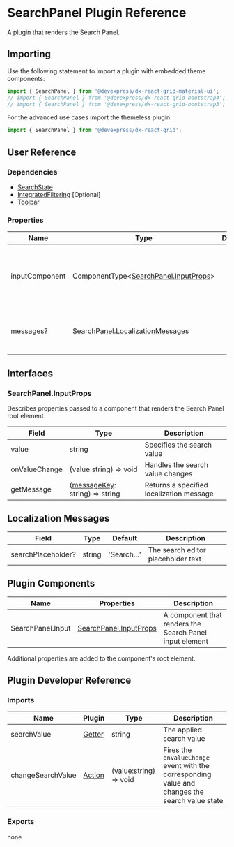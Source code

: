 # SearchPanel Plugin Reference

A plugin that renders the Search Panel.

## Importing

Use the following statement to import a plugin with embedded theme components:

```js
import { SearchPanel } from '@devexpress/dx-react-grid-material-ui';
// import { SearchPanel } from '@devexpress/dx-react-grid-bootstrap4';
// import { SearchPanel } from '@devexpress/dx-react-grid-bootstrap3';
```

For the advanced use cases import the themeless plugin:

```js
import { SearchPanel } from '@devexpress/dx-react-grid';
```

## User Reference

### Dependencies

- [SearchState](search-state.md)
- [IntegratedFiltering](integrated-filtering.md) [Optional]
- [Toolbar](toolbar.md)

### Properties

Name | Type | Default | Description
-----|------|---------|------------
inputComponent | ComponentType&lt;[SearchPanel.InputProps](#searchpanelinputprops)&gt; | | A component that renders the Search Panel input element
messages? | [SearchPanel.LocalizationMessages](#localization-messages) | | An object that specifies localization messages

## Interfaces

### SearchPanel.InputProps

Describes properties passed to a component that renders the Search Panel root element.

Field | Type | Description
------|------|------------
value | string | Specifies the search value
onValueChange | (value:string) => void | Handles the search value changes
getMessage | ([messageKey](#localization-messages): string) => string | Returns a specified localization message

## Localization Messages

Field | Type | Default | Description
------|------|---------|------------
searchPlaceholder? | string | 'Search...' | The search editor placeholder text

## Plugin Components

Name | Properties | Description
-----|------------|------------
SearchPanel.Input | [SearchPanel.InputProps](#inputprops) | A component that renders the Search Panel input element

Additional properties are added to the component's root element.

## Plugin Developer Reference

### Imports

Name | Plugin | Type | Description
-----|--------|------|------------
searchValue | [Getter](../../../dx-react-core/docs/reference/getter.md) | string | The applied search value
changeSearchValue | [Action](../../../dx-react-core/docs/reference/action.md) | (value:string) => void | Fires the `onValueChange` event with the corresponding value and changes the search value state

### Exports

none

